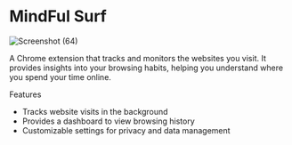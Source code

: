 # MindFul Surf
![Screenshot (64)](https://github.com/ruthvik125/mindful_surf/assets/115354689/d681100c-3b53-4334-a9f3-9a9a4fdbff3b)

A Chrome extension that tracks and monitors the websites you visit. It provides insights into your browsing habits, helping you understand where you spend your time online.

Features
- Tracks website visits in the background
- Provides a dashboard to view browsing history
- Customizable settings for privacy and data management

